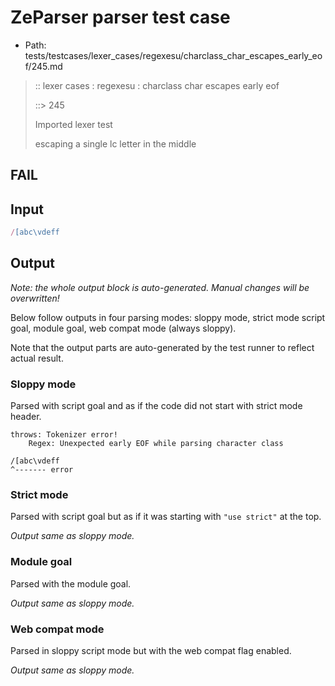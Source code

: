 # ZeParser parser test case

- Path: tests/testcases/lexer_cases/regexesu/charclass_char_escapes_early_eof/245.md

> :: lexer cases : regexesu : charclass char escapes early eof
>
> ::> 245
>
> Imported lexer test
>
> escaping a single lc letter in the middle

## FAIL

## Input

`````js
/[abc\vdeff
`````

## Output

_Note: the whole output block is auto-generated. Manual changes will be overwritten!_

Below follow outputs in four parsing modes: sloppy mode, strict mode script goal, module goal, web compat mode (always sloppy).

Note that the output parts are auto-generated by the test runner to reflect actual result.

### Sloppy mode

Parsed with script goal and as if the code did not start with strict mode header.

`````
throws: Tokenizer error!
    Regex: Unexpected early EOF while parsing character class

/[abc\vdeff
^------- error
`````

### Strict mode

Parsed with script goal but as if it was starting with `"use strict"` at the top.

_Output same as sloppy mode._

### Module goal

Parsed with the module goal.

_Output same as sloppy mode._

### Web compat mode

Parsed in sloppy script mode but with the web compat flag enabled.

_Output same as sloppy mode._
